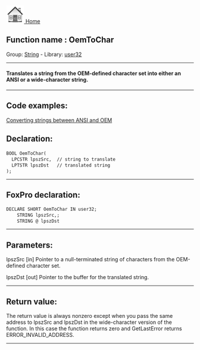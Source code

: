 [<img src="../../images/home.png"> Home ](https://github.com/VFPX/Win32API)  

## Function name : OemToChar
Group: [String](../../functions_group.md#String)  -  Library: [user32](../../../libraries.md#user32)  
***  


#### Translates a string from the OEM-defined character set into either an ANSI or a wide-character string.

***  


## Code examples:
[Converting strings between ANSI and OEM](../../samples/sample_099.md)  

## Declaration:
```foxpro  
BOOL OemToChar(
  LPCSTR lpszSrc,  // string to translate
  LPTSTR lpszDst   // translated string
);  
```  
***  


## FoxPro declaration:
```foxpro  
DECLARE SHORT OemToChar IN user32;
	STRING lpszSrc,;
	STRING @ lpszDst  
```  
***  


## Parameters:
lpszSrc 
[in] Pointer to a null-terminated string of characters from the OEM-defined character set. 

lpszDst 
[out] Pointer to the buffer for the translated string.  
***  


## Return value:
The return value is always nonzero except when you pass the same address to lpszSrc and lpszDst in the wide-character version of the function. In this case the function returns zero and GetLastError returns ERROR_INVALID_ADDRESS.  
***  

